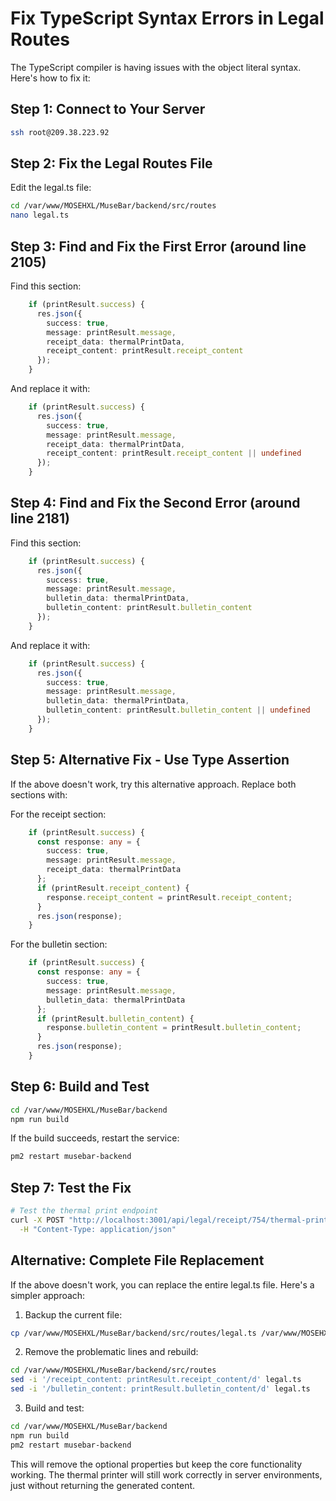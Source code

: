# Fix TypeScript Syntax Errors in Legal Routes

The TypeScript compiler is having issues with the object literal syntax. Here's how to fix it:

## Step 1: Connect to Your Server

```bash
ssh root@209.38.223.92
```

## Step 2: Fix the Legal Routes File

Edit the legal.ts file:

```bash
cd /var/www/MOSEHXL/MuseBar/backend/src/routes
nano legal.ts
```

## Step 3: Find and Fix the First Error (around line 2105)

Find this section:
```typescript
    if (printResult.success) {
      res.json({ 
        success: true, 
        message: printResult.message,
        receipt_data: thermalPrintData,
        receipt_content: printResult.receipt_content
      });
    }
```

And replace it with:
```typescript
    if (printResult.success) {
      res.json({ 
        success: true, 
        message: printResult.message,
        receipt_data: thermalPrintData,
        receipt_content: printResult.receipt_content || undefined
      });
    }
```

## Step 4: Find and Fix the Second Error (around line 2181)

Find this section:
```typescript
    if (printResult.success) {
      res.json({ 
        success: true, 
        message: printResult.message,
        bulletin_data: thermalPrintData,
        bulletin_content: printResult.bulletin_content
      });
    }
```

And replace it with:
```typescript
    if (printResult.success) {
      res.json({ 
        success: true, 
        message: printResult.message,
        bulletin_data: thermalPrintData,
        bulletin_content: printResult.bulletin_content || undefined
      });
    }
```

## Step 5: Alternative Fix - Use Type Assertion

If the above doesn't work, try this alternative approach. Replace both sections with:

For the receipt section:
```typescript
    if (printResult.success) {
      const response: any = { 
        success: true, 
        message: printResult.message,
        receipt_data: thermalPrintData
      };
      if (printResult.receipt_content) {
        response.receipt_content = printResult.receipt_content;
      }
      res.json(response);
    }
```

For the bulletin section:
```typescript
    if (printResult.success) {
      const response: any = { 
        success: true, 
        message: printResult.message,
        bulletin_data: thermalPrintData
      };
      if (printResult.bulletin_content) {
        response.bulletin_content = printResult.bulletin_content;
      }
      res.json(response);
    }
```

## Step 6: Build and Test

```bash
cd /var/www/MOSEHXL/MuseBar/backend
npm run build
```

If the build succeeds, restart the service:
```bash
pm2 restart musebar-backend
```

## Step 7: Test the Fix

```bash
# Test the thermal print endpoint
curl -X POST "http://localhost:3001/api/legal/receipt/754/thermal-print?type=detailed" \
  -H "Content-Type: application/json"
```

## Alternative: Complete File Replacement

If the above doesn't work, you can replace the entire legal.ts file. Here's a simpler approach:

1. Backup the current file:
```bash
cp /var/www/MOSEHXL/MuseBar/backend/src/routes/legal.ts /var/www/MOSEHXL/MuseBar/backend/src/routes/legal.ts.backup2
```

2. Remove the problematic lines and rebuild:
```bash
cd /var/www/MOSEHXL/MuseBar/backend/src/routes
sed -i '/receipt_content: printResult.receipt_content/d' legal.ts
sed -i '/bulletin_content: printResult.bulletin_content/d' legal.ts
```

3. Build and test:
```bash
cd /var/www/MOSEHXL/MuseBar/backend
npm run build
pm2 restart musebar-backend
```

This will remove the optional properties but keep the core functionality working. The thermal printer will still work correctly in server environments, just without returning the generated content. 